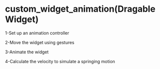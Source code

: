 # custom_widget_animation(Dragable Widget)

1-Set up an animation controller

2-Move the widget using gestures

3-Animate the widget

4-Calculate the velocity to simulate a springing motion